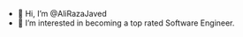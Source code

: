 - 👋 Hi, I’m @AliRazaJaved
- 👀 I’m interested in becoming a top rated Software Engineer.


<!---
AliRazaJaved1221/AliRazaJaved1221 is a ✨ special ✨ repository because its `README.md` (this file) appears on your GitHub profile.
You can click the Preview link to take a look at your changes.
--->
